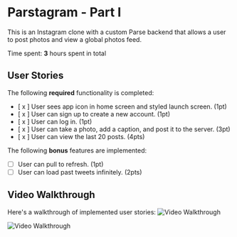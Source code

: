 # Parstagram - Part I

This is an Instagram clone with a custom Parse backend that allows a user to post photos and view a global photos feed.

Time spent: **3** hours spent in total

## User Stories

The following **required** functionality is completed:

- [ x ] User sees app icon in home screen and styled launch screen. (1pt)
- [ x ] User can sign up to create a new account. (1pt)
- [ x ] User can log in. (1pt)
- [ x ] User can take a photo, add a caption, and post it to the server. (3pt)
- [ x ] User can view the last 20 posts. (4pts)

The following **bonus** features are implemented:

- [ ] User can pull to refresh. (1pt)
- [ ] User can load past tweets infinitely. (2pts)

## Video Walkthrough

Here's a walkthrough of implemented user stories:
<img src='https://github.com/OldWorldForest/Parstagram/blob/master/resubmit.gif' title='Video Walkthrough' width='' alt='Video Walkthrough' />

<img src='https://github.com/OldWorldForest/Parstagram/blob/master/parsevid.gif' title='Video Walkthrough' width='' alt='Video Walkthrough' />
